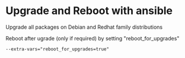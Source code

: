 # Upgrade and Reboot with ansible

Upgrade all packages on Debian and Redhat family distributions

Reboot after ugrade (only if required) by setting "reboot_for_upgrades"

	--extra-vars="reboot_for_upgrades=true"

